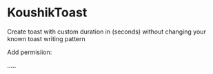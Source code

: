 # KoushikToast
Create toast with custom duration in (seconds) without changing your known toast writing pattern  



Add permisiion:

<manifest >
    <uses-permission android:name="android.permission.SYSTEM_ALERT_WINDOW" />
    .....
</menifest>
